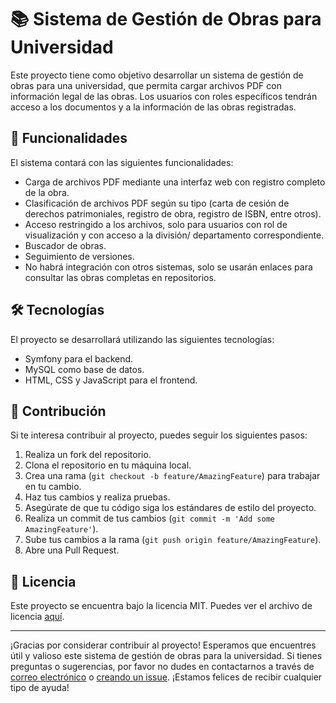 # 📚 Sistema de Gestión de Obras para Universidad

Este proyecto tiene como objetivo desarrollar un sistema de gestión de obras para una universidad, que permita cargar archivos PDF con información legal de las obras. Los usuarios con roles específicos tendrán acceso a los documentos y a la información de las obras registradas.

## 🚀 Funcionalidades

El sistema contará con las siguientes funcionalidades:

- Carga de archivos PDF mediante una interfaz web con registro completo de la obra.
- Clasificación de archivos PDF según su tipo (carta de cesión de derechos patrimoniales, registro de obra, registro de ISBN, entre otros).
- Acceso restringido a los archivos, solo para usuarios con rol de visualización y con acceso a la división/ departamento correspondiente.
- Buscador de obras.
- Seguimiento de versiones.
- No habrá integración con otros sistemas, solo se usarán enlaces para consultar las obras completas en repositorios.

## 🛠️ Tecnologías

El proyecto se desarrollará utilizando las siguientes tecnologías:

- Symfony para el backend.
- MySQL como base de datos.
- HTML, CSS y JavaScript para el frontend.

## 🤝 Contribución

Si te interesa contribuir al proyecto, puedes seguir los siguientes pasos:

1. Realiza un fork del repositorio.
2. Clona el repositorio en tu máquina local.
3. Crea una rama (`git checkout -b feature/AmazingFeature`) para trabajar en tu cambio.
4. Haz tus cambios y realiza pruebas.
5. Asegúrate de que tu código siga los estándares de estilo del proyecto.
6. Realiza un commit de tus cambios (`git commit -m 'Add some AmazingFeature'`).
7. Sube tus cambios a la rama (`git push origin feature/AmazingFeature`).
8. Abre una Pull Request.

## 📝 Licencia

Este proyecto se encuentra bajo la licencia MIT. Puedes ver el archivo de licencia [aquí](LICENSE). 

---

¡Gracias por considerar contribuir al proyecto! Esperamos que encuentres útil y valioso este sistema de gestión de obras para la universidad. Si tienes preguntas o sugerencias, por favor no dudes en contactarnos a través de [correo electrónico](mailto:uamidigital@xanum.uam.mx) o [creando un issue](https://github.com/uamidigital/documentacion/issues). ¡Estamos felices de recibir cualquier tipo de ayuda!
